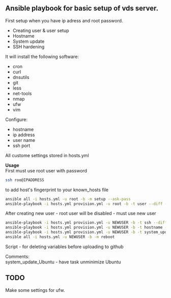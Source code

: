 ## Ansible playbook for basic setup of vds server.

First setup when you have ip adress and root password.
* Creating user & user setup
* Hostname
* System update
* SSH hardening

It will install the following software:
* cron
* curl
* dnsutils
* git
* less
* net-tools
* nmap
* ufw
* vim

Configure:
* hostname
* ip address
* user name
* ssh port

All custome settings stored in hosts.yml

**Usage**   
First must use root user with password
```bash
ssh roo@IPADDRESS
```
to add host's fingerprint to your known_hosts file
```bash
ansible all -i hosts.yml -u root -b -m setup --ask-pass
ansible-playbook -i hosts.yml provision.yml -u root -b -t user --diff --ask-pass
```

After creating new user - root user will be disabled - must use new user 
```bash
ansible-playbook -i hosts.yml provision.yml -u NEWUSER -b -t ssh --diff
ansible-playbook -i hosts.yml provision.yml -u NEWUSER -b -t hostname --diff
ansible-playbook -i hosts.yml provision.yml -u NEWUSER -b -t system_update_ubuntu --diff
ansible all -i hosts.yml -u NEWUSER -b -m reboot
```
Script - for deleting variables before uploading to github

Comments:   
system_update_Ubuntu - have task unminimize Ubuntu

## TODO
Make some settings for ufw. 
